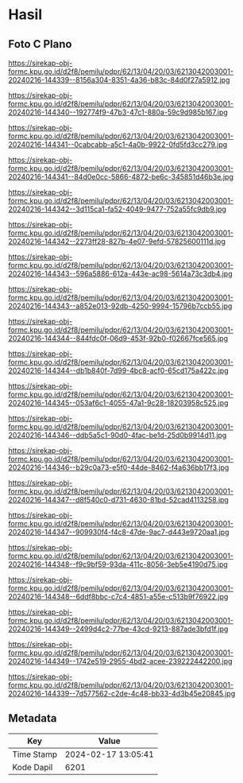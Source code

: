 # Hasil

## Foto C Plano

https://sirekap-obj-formc.kpu.go.id/d2f8/pemilu/pdpr/62/13/04/20/03/6213042003001-20240216-144339--8156a304-8351-4a36-b83c-84d0f27a5912.jpg

https://sirekap-obj-formc.kpu.go.id/d2f8/pemilu/pdpr/62/13/04/20/03/6213042003001-20240216-144340--192774f9-47b3-47c1-880a-59c9d985b167.jpg

https://sirekap-obj-formc.kpu.go.id/d2f8/pemilu/pdpr/62/13/04/20/03/6213042003001-20240216-144341--0cabcabb-a5c1-4a0b-9922-0fd5fd3cc279.jpg

https://sirekap-obj-formc.kpu.go.id/d2f8/pemilu/pdpr/62/13/04/20/03/6213042003001-20240216-144341--84d0e0cc-5866-4872-be6c-345851d46b3e.jpg

https://sirekap-obj-formc.kpu.go.id/d2f8/pemilu/pdpr/62/13/04/20/03/6213042003001-20240216-144342--3d115ca1-fa52-4049-9477-752a55fc9db9.jpg

https://sirekap-obj-formc.kpu.go.id/d2f8/pemilu/pdpr/62/13/04/20/03/6213042003001-20240216-144342--2273ff28-827b-4e07-9efd-57825600111d.jpg

https://sirekap-obj-formc.kpu.go.id/d2f8/pemilu/pdpr/62/13/04/20/03/6213042003001-20240216-144343--596a5886-612a-443e-ac98-5614a73c3db4.jpg

https://sirekap-obj-formc.kpu.go.id/d2f8/pemilu/pdpr/62/13/04/20/03/6213042003001-20240216-144343--a852e013-92db-4250-9994-15796b7ccb55.jpg

https://sirekap-obj-formc.kpu.go.id/d2f8/pemilu/pdpr/62/13/04/20/03/6213042003001-20240216-144344--844fdc0f-06d9-453f-92b0-f02667fce565.jpg

https://sirekap-obj-formc.kpu.go.id/d2f8/pemilu/pdpr/62/13/04/20/03/6213042003001-20240216-144344--db1b840f-7d99-4bc8-acf0-65cd175a422c.jpg

https://sirekap-obj-formc.kpu.go.id/d2f8/pemilu/pdpr/62/13/04/20/03/6213042003001-20240216-144345--053af6c1-4055-47a1-9c28-18203958c525.jpg

https://sirekap-obj-formc.kpu.go.id/d2f8/pemilu/pdpr/62/13/04/20/03/6213042003001-20240216-144346--ddb5a5c1-90d0-4fac-be1d-25d0b9914d11.jpg

https://sirekap-obj-formc.kpu.go.id/d2f8/pemilu/pdpr/62/13/04/20/03/6213042003001-20240216-144346--b29c0a73-e5f0-44de-8462-f4a636bb17f3.jpg

https://sirekap-obj-formc.kpu.go.id/d2f8/pemilu/pdpr/62/13/04/20/03/6213042003001-20240216-144347--d8f540c0-d731-4630-81bd-52cad4113258.jpg

https://sirekap-obj-formc.kpu.go.id/d2f8/pemilu/pdpr/62/13/04/20/03/6213042003001-20240216-144347--909930f4-f4c8-47de-9ac7-d443e9720aa1.jpg

https://sirekap-obj-formc.kpu.go.id/d2f8/pemilu/pdpr/62/13/04/20/03/6213042003001-20240216-144348--f9c9bf59-93da-411c-8056-3eb5e4190d75.jpg

https://sirekap-obj-formc.kpu.go.id/d2f8/pemilu/pdpr/62/13/04/20/03/6213042003001-20240216-144348--6ddf8bbc-c7c4-4851-a55e-c513b9f76922.jpg

https://sirekap-obj-formc.kpu.go.id/d2f8/pemilu/pdpr/62/13/04/20/03/6213042003001-20240216-144349--2499d4c2-77be-43cd-9213-887ade3bfd1f.jpg

https://sirekap-obj-formc.kpu.go.id/d2f8/pemilu/pdpr/62/13/04/20/03/6213042003001-20240216-144349--1742e519-2955-4bd2-acee-239222442200.jpg

https://sirekap-obj-formc.kpu.go.id/d2f8/pemilu/pdpr/62/13/04/20/03/6213042003001-20240216-144339--7d577562-c2de-4c48-bb33-4d3b45e20845.jpg


## Metadata

| Key        | Value               |
| ---------- | ------------------- |
| Time Stamp | 2024-02-17 13:05:41 |
| Kode Dapil | 6201                |



